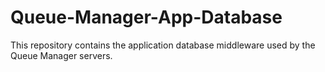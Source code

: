 # Queue-Manager-App-Database
This repository contains the application database middleware used by the Queue Manager servers.
